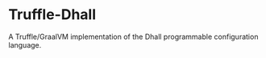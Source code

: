 # Truffle-Dhall

A Truffle/GraalVM implementation of the Dhall programmable configuration language.
